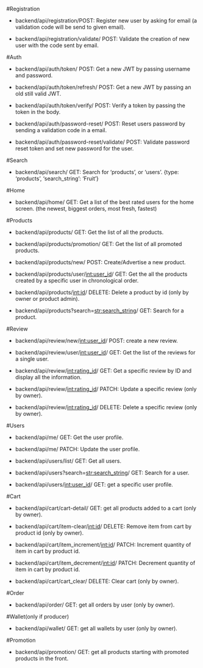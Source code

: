 #Registration
   - backend/api/registration/POST: Register new user by asking for email (a validation code will be send to given email).
    
   - backend/api/registration/validate/ POST: Validate the creation of new user with the code sent by email.

#Auth
   - backend/api/auth/token/ POST: Get a new JWT by passing username and password.
    
   - backend/api/auth/token/refresh/ POST: Get a new JWT by passing an old still valid JWT.
    
   - backend/api/auth/token/verify/ POST: Verify a token by passing the token in the body.
    
   - backend/api/auth/password-reset/ POST: Reset users password by sending a validation code in a email.
   
   - backend/api/auth/password-reset/validate/ POST: Validate password reset token and set new password for the user.
    

#Search
   - backend/api/search/ GET: Search for ‘products’, or ‘users’. {type: ‘products’, ‘search_string’: ‘Fruit’}

#Home
   - backend/api/home/ GET: Get a list of the best rated users for the home screen.
   (the newest, biggest orders, most fresh, fastest)

#Products
   - backend/api/products/ GET: Get the list of all the products.
   
   - backend/api/products/promotion/ GET: Get the list of all promoted products.

   - backend/api/products/new/ POST: Create/Advertise a new product.

   - backend/api/products/user/<int:user_id>/ GET: Get the all the products created by a specific user in chronological order.
       
   - backend/api/products/<int:id>/ DELETE: Delete a product by id (only by owner or product admin).
   
   - backend/api/products?search=<str:search_string>/ GET: Search for a product.
    
#Review
   - backend/api/review/new/<int:user_id>/ POST: create a new review.
    
   - backend/api/review/user/<int:user_id>/ GET: Get the list of the reviews for a single user.
    
   - backend/api/review/<int:rating_id>/ GET: Get a specific review by ID and display all the information.

   - backend/api/review/<int:rating_id>/ PATCH: Update a specific review (only by owner).

   - backend/api/review/<int:rating_id>/ DELETE: Delete a specific review (only by owner).
    
#Users
   - backend/api/me/ GET: Get the user profile.

   - backend/api/me/ PATCH: Update the user profile.

   - backend/api/users/list/ GET: Get all users.

   - backend/api/users?search=<str:search_string>/ GET: Search for a user.

   - backend/api/users/<int:user_id>/ GET: get a specific user profile.
   
#Cart
   - backend/api/cart/cart-detail/ GET: get all products added to a cart (only by owner).
   
   - backend/api/cart/item-clear/<int:id>/ DELETE: Remove item from cart by product id (only by owner).

   - backend/api/cart/item_increment/<int:id>/ PATCH: Increment quantity of item in cart by product id.
   
   - backend/api/cart/item_decrement/<int:id>/ PATCH: Decrement quantity of item in cart by product id.

   - backend/api/cart/cart_clear/ DELETE: Clear cart (only by owner).
   
#Order
   - backend/api/order/ GET: get all orders by user (only by owner).

#Wallet(only if producer)

   - backend/api/wallet/ GET: get all wallets by user (only by owner).

#Promotion

   - backend/api/promotion/ GET: get all products starting with promoted products in the front.